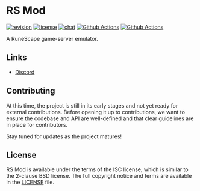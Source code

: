 # RS Mod
[![revision][rev-badge]][patch] [![license][license-badge]][isc] [![chat][discord-badge]][discord] [![Github Actions][core-ci-badge]][core-ci] [![Github Actions][nightly-ci-badge]][nightly-ci]

A RuneScape game-server emulator.

## Links
* [Discord][discord]

## Contributing
At this time, the project is still in its early stages and not yet ready for external contributions. Before opening it up to contributions, we want to ensure the codebase and API are well-defined and that clear guidelines are in place for contributors.

Stay tuned for updates as the project matures!

## License
RS Mod is available under the terms of the ISC license, which is similar to the 2-clause BSD license. The full copyright notice and terms are available in the [LICENSE][license] file.

[isc]: https://opensource.org/licenses/ISC
[license]: https://github.com/rsmod/rsmod/blob/main/LICENSE.md
[discord]: https://discord.gg/UznZnZR
[patch]: https://oldschool.runescape.wiki/w/Update:Leagues_V:_Raging_Echos_Rewards_Are_Here
[rev-badge]: https://img.shields.io/badge/revision-228-important
[license-badge]: https://img.shields.io/badge/license-ISC-informational
[discord-badge]: https://img.shields.io/discord/550024461626114053?color=%237289da&logo=discord
[core-ci]: https://github.com/rsmod/rsmod/actions/workflows/core-ci.yml
[core-ci-badge]: https://github.com/rsmod/rsmod/actions/workflows/core-ci.yml/badge.svg?branch=main
[nightly-ci]: https://github.com/rsmod/rsmod/actions/workflows/nightly-ci.yml
[nightly-ci-badge]: https://github.com/rsmod/rsmod/actions/workflows/nightly-ci.yml/badge.svg?branch=main
